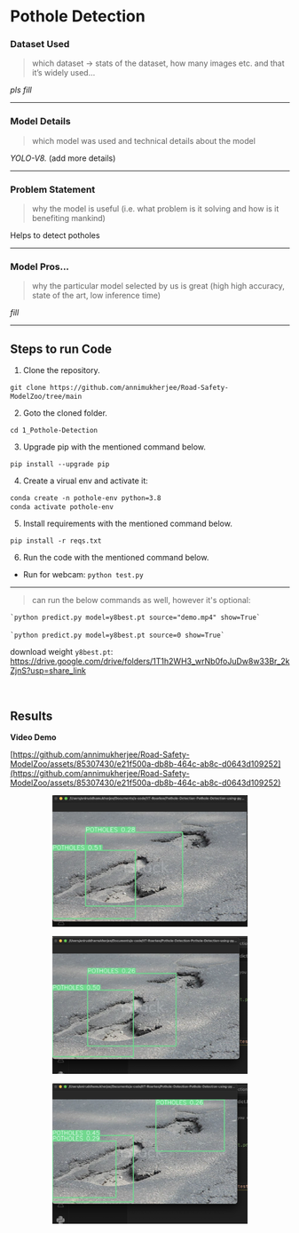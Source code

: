 # Pothole Detection 


### Dataset Used
> ⁠which dataset -> stats of the dataset, how many images etc. and that it’s widely used…

_pls fill_

---

### Model Details
> ⁠⁠which model was used and technical details about the model

*YOLO-V8.* (add more details)

---

### Problem Statement
> ⁠why the model is useful (i.e. what problem is it solving and how is it benefiting mankind)

Helps to detect potholes

---

### Model Pros...
> ⁠why the particular model selected by us is great (high high accuracy, state of the art, low inference time)

_fill_

---


## Steps to run Code
1. Clone the repository.
```
git clone https://github.com/annimukherjee/Road-Safety-ModelZoo/tree/main
```
2. Goto the cloned folder.
```
cd 1_Pothole-Detection

```
3. Upgrade pip with the mentioned command below.
```
pip install --upgrade pip
```

4. Create a virual env and activate it:

```
conda create -n pothole-env python=3.8
conda activate pothole-env
```

5. Install requirements with the mentioned command below.

```
pip install -r reqs.txt
```

6. Run the code with the mentioned command below.

 - Run for webcam: `python test.py`


---

> can run the below commands as well, however it's optional:

    `python predict.py model=y8best.pt source="demo.mp4" show=True`

    `python predict.py model=y8best.pt source=0 show=True`


download weight `y8best.pt`: https://drive.google.com/drive/folders/1T1h2WH3_wrNb0foJuDw8w33Br_2kZjnS?usp=share_link


<br>

## ⁠Results

**Video Demo**

[https://github.com/annimukherjee/Road-Safety-ModelZoo/assets/85307430/e21f500a-db8b-464c-ab8c-d0643d109252](https://github.com/annimukherjee/Road-Safety-ModelZoo/assets/85307430/e21f500a-db8b-464c-ab8c-d0643d109252)

<p align="center">
  <img src="results-screenshots/screenshot-01.png" alt="Alt text" width="70%"/>
</p>
<p align="center">
  <img src="results-screenshots/screenshot-02.png" alt="Alt text" width="70%"/>
</p>
<p align="center">
  <img src="results-screenshots/screenshot-03.png" alt="Alt text" width="70%"/>
</p>


